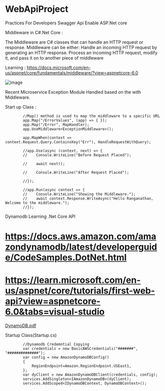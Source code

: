 # WebApiProject
Practices For Developers 
Swagger Api Enable ASP.Net core

Middleware in C#.Net Core :

The Middleware are C# classes that can handle an HTTP request or response. Middleware can be either: Handle an incoming HTTP request by generating an HTTP response. Process an incoming HTTP request, modify it, and pass it on to another piece of middleware

Learning : https://docs.microsoft.com/en-us/aspnet/core/fundamentals/middleware/?view=aspnetcore-6.0

![image](https://user-images.githubusercontent.com/85032095/189492738-a71026a2-0397-4ecd-879e-ba4d33c2c069.png)


Recent Microservice Exception Module Handled based on the with Middleware.

Start up Class :

            //Map() method is used to map the middleware to a specific URL
            app.Map("/ErrorValues", (app) => { });
            app.Map("/Error", MapHandler);
            app.UseMiddleware<ExceptionMiddleware>();

            app.MapWhen(context => context.Request.Query.ContainsKey("Err"), HandleRequestWithQuery);

            //app.Use(async (context, next) => {
            //    Console.WriteLine("Before Request Placed");

            //    await next();

            //    Console.WriteLine("After Request Placed");

            //});

            //app.Run(async context => {
            //    Console.WriteLine("Showing the Middleware.");
            //    await context.Response.WriteAsync("Hello Ranganathan, Welcome to the middleware.");
            //});
  
 Dynamodb Learning .Net Core API 
 
 # https://docs.aws.amazon.com/amazondynamodb/latest/developerguide/CodeSamples.DotNet.html
 # https://learn.microsoft.com/en-us/aspnet/core/tutorials/first-web-api?view=aspnetcore-6.0&tabs=visual-studio
 
 
[DynamoDB.pdf](https://github.com/ranganathanarul/WebApiProject/files/9639216/DynamoDB.pdf)

Startup Class(Startup.cs)

            //Dynamodb Credemntial Copying
            var credentials = new BasicAWSCredentials("#######", "##############");
            var config = new AmazonDynamoDBConfig()
            {
                RegionEndpoint=Amazon.RegionEndpoint.USEast1,
            };
            var dyClient = new AmazonDynamoDBClient(credentials, config);
            services.AddSingleton<IAmazonDynamoDB>(dyClient);
            services.AddScoped<IDynamoDBContext, DynamoDBContext>();



